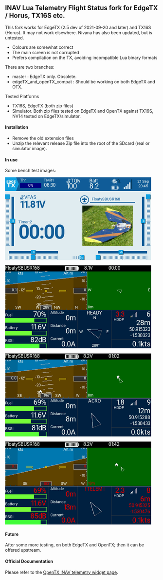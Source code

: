 ## INAV Lua Telemetry Flight Status fork for EdgeTX / Horus, TX16S etc.

This fork works for EdgeTX (2.5 dev of 2021-09-20 and later) and TX16S (Horus). It may not work elsewhere. Nivana has also been updated, but is untested.

* Colours are somewhat correct
* The main screen is not corrupted
* Prefers compilation on the TX, avoiding incompatible Lua binary formats

There are two branches:

* master : EdgeTX only. Obsolete.
* edgeTX_and_openTX_compat : Should be working on both EdgeTX and OTX.

Tested Platforms

* TX16S, EdgeTX (both zip files)
* Simulator. Both zip files tested on EdgeTX and OpenTX against TX16S, NV14 tested on EdgeTX/simulator.


#### Installation

* Remove the old extension files
* Unzip the relevant release Zip file into the root of the SDcard (real or simulator image).

#### In use

Some bench test images:

![EdgeTX](assets/edgetx/screen-2021-09-21-204511.png)

![HDOP warning](assets/edgetx/screen-2021-09-21-210839.png)

![HDOP OK](assets/edgetx/screen-2021-09-21-211319.png)

![No Telemetry](assets/edgetx/screen-2021-09-21-211359.png)

#### Future

After some more testing, on both EdgeTX and OpenTX; then it can be offered upstream.

#### Official Documentation

Please refer to the [OpenTX INAV telemetry widget page](https://github.com/iNavFlight/OpenTX-Telemetry-Widget).
